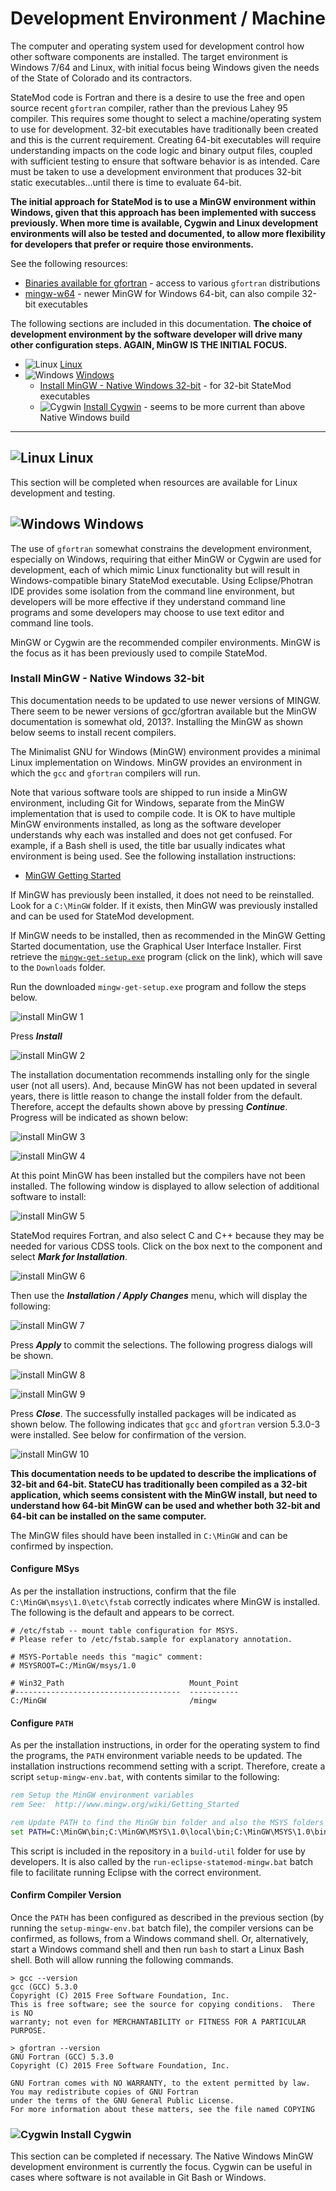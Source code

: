 # Development Environment / Machine #

The computer and operating system used for development control how other software components are installed.
The target environment is Windows 7/64 and Linux, with initial focus being Windows given the
needs of the State of Colorado and its contractors.

StateMod code is Fortran and there is a desire to use the free and open source recent `gfortran` compiler,
rather than the previous Lahey 95 compiler.
This requires some thought to select a machine/operating system to use for development.
32-bit executables have traditionally been created and this is the current requirement.
Creating 64-bit executables will require understanding impacts on the code logic and binary output files,
coupled with sufficient testing to ensure that software behavior is as intended.
Care must be taken to use a development environment that produces 32-bit static executables...until there is time to evaluate 64-bit.

**The initial approach for StateMod is to use a MinGW environment within Windows,
given that this approach has been implemented with success previously.
When more time is available, Cygwin and Linux development environments will also be tested and documented,
to allow more flexibility for developers that prefer or require those environments.**

See the following resources:

* [Binaries available for gfortran](https://gcc.gnu.org/wiki/GFortranBinaries) - access to various `gfortran` distributions
* [mingw-w64](http://mingw-w64.org/doku.php) - newer MinGW for Windows 64-bit, can also compile 32-bit executables

The following sections are included in this documentation.
**The choice of development environment by the software developer will drive many other configuration steps.
AGAIN, MinGW IS THE INITIAL FOCUS.**

* ![Linux](../images/linux-32.png) [Linux](#linux)
* ![Windows](../images/windows-32.ico) [Windows](#windows)
	+ [Install MinGW - Native Windows 32-bit](#install-mingw-native-windows-32-bit) - for 32-bit StateMod executables
	+ ![Cygwin](../images/cygwin-32.png) [Install Cygwin](#install-cygwin) - seems to be more current than above Native Windows build

-------------------

## ![Linux](../images/linux-32.png) Linux ##

This section will be completed when resources are available for Linux development and testing.

## ![Windows](../images/windows-32.ico) Windows ##

The use of `gfortran` somewhat constrains the development environment, especially on Windows,
requiring that either MinGW or Cygwin are used for development,
each of which mimic Linux functionality but will result in Windows-compatible binary StateMod executable.
Using Eclipse/Photran IDE provides some isolation from the command line environment,
but developers will be more effective if they understand command line programs
and some developers may choose to use text editor and command line tools.

MinGW or Cygwin are the recommended compiler environments.
MinGW is the focus as it has been previously used to compile StateMod.

### Install MinGW - Native Windows 32-bit ###

This documentation needs to be updated to use newer versions of MINGW.
There seem to be newer versions of gcc/gfortran available but the MinGW documentation is somewhat old, 2013?.
Installing the MinGW as shown below seems to install recent compilers.

The Minimalist GNU for Windows (MinGW) environment provides a minimal Linux implementation on Windows.
MinGW provides an environment in which the `gcc` and `gfortran` compilers will run.

Note that various software tools are shipped to run inside a MinGW environment, including Git for Windows,
separate from the MinGW implementation that is used to compile code.
It is OK to have multiple MinGW environments installed, as long as the software developer understands why each was installed
and does not get confused.  For example, if a Bash shell is used, the title bar usually indicates what environment is being used.
See the following installation instructions:

* [MinGW Getting Started](http://www.mingw.org/wiki/Getting_Started)

If MinGW has previously been installed, it does not need to be reinstalled.
Look for a `C:\MinGW` folder.  If it exists, then MinGW was previously installed and can be used for StateMod development.

If MinGW needs to be installed, then as recommended in the MinGW Getting Started documentation, use the Graphical User Interface Installer.
First retrieve the [`mingw-get-setup.exe`](https://sourceforge.net/projects/mingw/files/latest/download) program (click on the link),
which will save to the `Downloads` folder.

Run the downloaded `mingw-get-setup.exe` program and follow the steps below.

![install MinGW 1](machine-images/install-mingw-1.png)

Press ***Install***

![install MinGW 2](machine-images/install-mingw-2.png)

The installation documentation recommends installing only for the single user (not all users).
And, because MinGW has not been updated in several years, there is little reason to change the install folder from the default.
Therefore, accept the defaults shown above by pressing ***Continue***.  Progress will be indicated as shown below:

![install MinGW 3](machine-images/install-mingw-3.png)

![install MinGW 4](machine-images/install-mingw-4.png)

At this point MinGW has been installed but the compilers have not been installed.
The following window is displayed to allow selection of additional software to install:

![install MinGW 5](machine-images/install-mingw-5.png)

StateMod requires Fortran, and also select C and C++ because they may be needed for various CDSS tools.
Click on the box next to the component and select ***Mark for Installation***.

![install MinGW 6](machine-images/install-mingw-6.png)

Then use the ***Installation / Apply Changes*** menu, which will display the following:

![install MinGW 7](machine-images/install-mingw-7.png)

Press ***Apply*** to commit the selections.  The following progress dialogs will be shown.

![install MinGW 8](machine-images/install-mingw-8.png)

![install MinGW 9](machine-images/install-mingw-9.png)

Press ***Close***.  The successfully installed packages will be indicated as shown below.
The following indicates that `gcc` and `gfortran` version 5.3.0-3 were installed.
See below for confirmation of the version.

![install MinGW 10](machine-images/install-mingw-10.png)

**This documentation needs to be updated to describe the implications of 32-bit and 64-bit.
StateCU has traditionally been compiled as a 32-bit application,
which seems consistent with the MinGW install, but need to understand how 64-bit MinGW can
be used and whether both 32-bit and 64-bit can be installed on the same computer.**

The MinGW files should have been installed in `C:\MinGW` and can be confirmed by inspection.

#### Configure MSys ####

As per the installation instructions, confirm that the file `C:\MinGW\msys\1.0\etc\fstab` correctly indicates where MinGW is installed.
The following is the default and appears to be correct.

```text
# /etc/fstab -- mount table configuration for MSYS.
# Please refer to /etc/fstab.sample for explanatory annotation.

# MSYS-Portable needs this "magic" comment:
# MSYSROOT=C:/MinGW/msys/1.0

# Win32_Path                            Mount_Point
#-------------------------------------  -----------
C:/MinGW                                /mingw

```

#### Configure `PATH` ####

As per the installation instructions, in order for the operating system to find the programs,
the `PATH` environment variable needs to be updated.
The installation instructions recommend setting with a script.
Therefore, create a script `setup-mingw-env.bat`, with contents similar to the following:

```bat
rem Setup the MinGW environment variables
rem See:  http://www.mingw.org/wiki/Getting_Started

rem Update PATH to find the MinGW bin folder and also the MSYS folders (Unix utilities).
set PATH=C:\MinGW\bin;C:\MinGW\MSYS\1.0\local\bin;C:\MinGW\MSYS\1.0\bin;%PATH%
```
This script is included in the repository in a `build-util` folder for use by developers.
It is also called by the `run-eclipse-statemod-mingw.bat` batch file to facilitate running Eclipse with the correct environment.

#### Confirm Compiler Version ####

Once the `PATH` has been configured as described in the previous section (by running the `setup-mingw-env.bat` batch file),
the compiler versions can be confirmed, as follows,
from a Windows command shell.  Or, alternatively, start a Windows command shell and then run `bash` to start a Linux Bash shell.
Both will allow running the following commands.

```com
> gcc --version
gcc (GCC) 5.3.0
Copyright (C) 2015 Free Software Foundation, Inc.
This is free software; see the source for copying conditions.  There is NO
warranty; not even for MERCHANTABILITY or FITNESS FOR A PARTICULAR PURPOSE.

> gfortran --version
GNU Fortran (GCC) 5.3.0
Copyright (C) 2015 Free Software Foundation, Inc.

GNU Fortran comes with NO WARRANTY, to the extent permitted by law.
You may redistribute copies of GNU Fortran
under the terms of the GNU General Public License.
For more information about these matters, see the file named COPYING
```

### ![Cygwin](../images/cygwin-32.png) Install Cygwin ###

This section can be completed if necessary.  The Native Windows MinGW development environment is currently the focus.
Cygwin can be useful in cases where software is not available in Git Bash or Windows.
